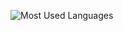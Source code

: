 ![Most Used Languages](https://github-readme-stats.vercel.app/api/top-langs/?username=LiqunKit&theme=dark&layout=compact)
